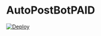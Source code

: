 # AutoPostBotPAID


[![Deploy](https://www.herokucdn.com/deploy/button.svg)](https://heroku.com/deploy?template=https://github.com/XSmitX/AutoPostBotPAID/)
